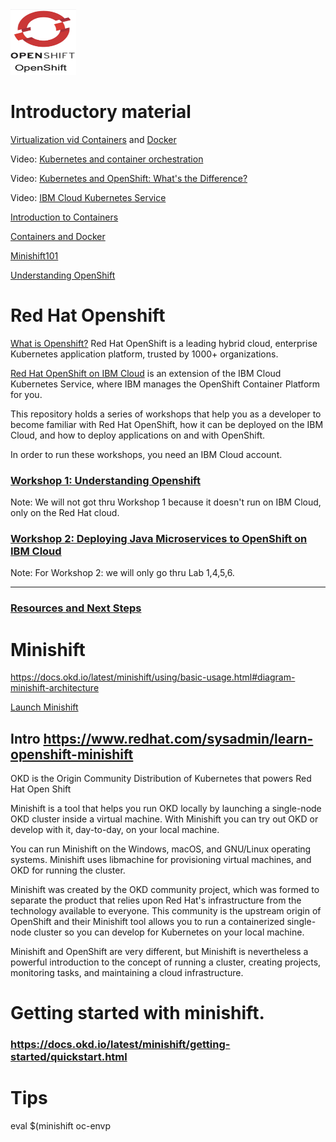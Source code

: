 <img src="src/OpenShift.png" height="105" width="105">

# Introductory material


 <a href="https://cloud.google.com/containers/">Virtualization vid Containers</a> 
 and <a href="https://www.docker.com/resources/what-container">Docker</a>
 
 Video: <a href="https://www.ibm.com/cloud/container-service">Kubernetes and container orchestration</a> 

Video: [Kubernetes and OpenShift: What's the Difference?](https://www.ibm.com/cloud/blog/new-builders/kubernetes-and-openshift)

Video: [IBM Cloud Kubernetes Service](https://www.ibm.com/cloud/container-service)

[Introduction to Containers](https://www.ibm.com/cloud/learn/containers)

[](https://www.ibm.com/cloud/blog/new-builders/kubernetes-and-openshift)

[Containers and Docker](https://www.ibm.com/cloud/garage/content/course/containers-and-docker/2)

[Minishift101](https://github.com/IBMDeveloperUK/minishift101)

[Understanding OpenShift](https://github.com/nheidloff/openshift-on-ibm-cloud-workshops/blob/master/1-understanding-openshift/README.md#understanding-openshift)

# Red Hat Openshift

[What is Openshift?](https://www.openshift.com/learn/what-is-openshift)
Red Hat OpenShift is a leading hybrid cloud, enterprise Kubernetes application platform, trusted by 1000+ organizations. 

[Red Hat OpenShift on IBM Cloud](https://cloud.ibm.com/docs/openshift?topic=openshift-why_openshift) is an extension of the IBM Cloud Kubernetes Service, where IBM manages the OpenShift Container Platform for you.

This repository holds a series of workshops that help you as a developer to become familiar with Red Hat OpenShift, how it can be deployed on the IBM Cloud, and how to deploy applications on and with OpenShift.

In order to run these workshops, you need an IBM Cloud account.

### [Workshop 1: Understanding Openshift](https://github.com/IBM/openshift-on-ibm-cloud-workshops#workshop-1-understanding-openshift) 
Note: We will not got thru Workshop 1 because it doesn't run on IBM Cloud, only on the Red Hat cloud.


### [Workshop 2: Deploying Java Microservices to OpenShift on IBM Cloud](https://github.com/IBM/openshift-on-ibm-cloud-workshops#workshop-2-deploying-java-microservices-to-openshift-on-ibm-cloud)
Note: For Workshop 2: we will only go thru Lab 1,4,5,6. 

<hr>

### [Resources and Next Steps](https://github.com/nheidloff/openshift-on-ibm-cloud-workshops#resources-and-next-steps)

# Minishift


https://docs.okd.io/latest/minishift/using/basic-usage.html#diagram-minishift-architecture

[Launch Minishift](https://computingforgeeks.com/how-to-run-local-openshift-cluster-with-minishift/)

## Intro https://www.redhat.com/sysadmin/learn-openshift-minishift

OKD is the Origin Community Distribution of Kubernetes that powers Red Hat Open Shift

Minishift is a tool that helps you run OKD locally by launching a single-node OKD cluster inside a virtual machine. With Minishift you can try out OKD or develop with it, day-to-day, on your local machine.

You can run Minishift on the Windows, macOS, and GNU/Linux operating systems. Minishift uses libmachine for provisioning virtual machines, and OKD for running the cluster.

Minishift was created by the OKD community project, which was formed to separate the product that relies upon Red Hat's infrastructure from the technology available to everyone. This community is the upstream origin of OpenShift and their Minishift tool allows you to run a containerized single-node cluster so you can develop for Kubernetes on your local machine.

Minishift and OpenShift are very different, but Minishift is nevertheless a powerful introduction to the concept of running a cluster, creating projects, monitoring tasks, and maintaining a cloud infrastructure.
 
# Getting started with minishift.  
### https://docs.okd.io/latest/minishift/getting-started/quickstart.html

# Tips

eval $(minishift oc-envp
